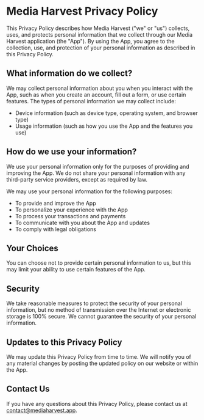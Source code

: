 # Media Harvest Privacy Policy

This Privacy Policy describes how Media Harvest ("we" or "us") collects, uses, and protects personal information that we collect through our Media Harvest application (the "App"). By using the App, you agree to the collection, use, and protection of your personal information as described in this Privacy Policy.

## What information do we collect?

We may collect personal information about you when you interact with the App, such as when you create an account, fill out a form, or use certain features. The types of personal information we may collect include:

- Device information (such as device type, operating system, and browser type)
- Usage information (such as how you use the App and the features you use)

## How do we use your information?

We use your personal information only for the purposes of providing and improving the App. We do not share your personal information with any third-party service providers, except as required by law.

We may use your personal information for the following purposes:

- To provide and improve the App
- To personalize your experience with the App
- To process your transactions and payments
- To communicate with you about the App and updates
- To comply with legal obligations

## Your Choices

You can choose not to provide certain personal information to us, but this may limit your ability to use certain features of the App.

## Security

We take reasonable measures to protect the security of your personal information, but no method of transmission over the Internet or electronic storage is 100% secure. We cannot guarantee the security of your personal information.

## Updates to this Privacy Policy

We may update this Privacy Policy from time to time. We will notify you of any material changes by posting the updated policy on our website or within the App.

## Contact Us

If you have any questions about this Privacy Policy, please contact us at [contact@mediaharvest.app](mailto:contact@mediaharvest.app).
